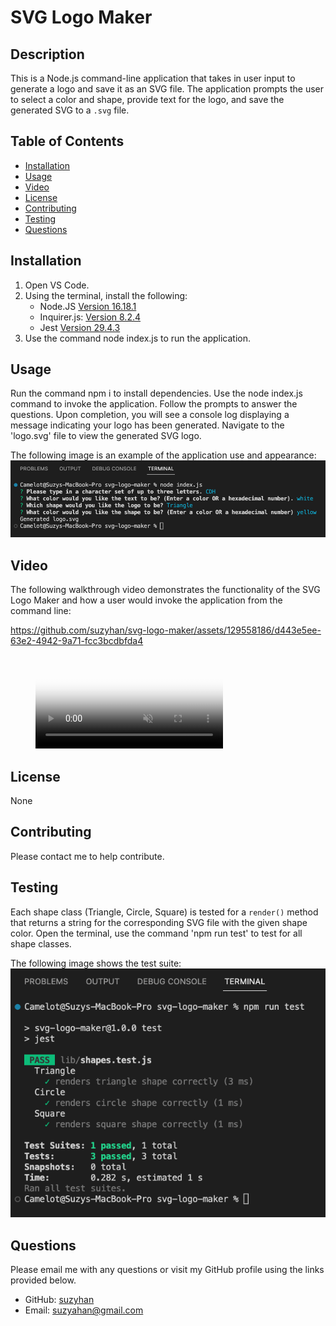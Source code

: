 # SVG Logo Maker

## Description
This is a Node.js command-line application that takes in user input to generate a logo and save it as an SVG file. The application prompts the user to select a color and shape, provide text for the logo, and save the generated SVG to a `.svg` file.

## Table of Contents
* [Installation](#installation)
* [Usage](#usage)
* [Video](#video)
* [License](#license)
* [Contributing](#contributing)
* [Testing](#testing)
* [Questions](#questions)  
  
## Installation
1. Open VS Code. 
2. Using the terminal, install the following:
    - Node.JS [Version 16.18.1](https://nodejs.org/en/blog/release/v16.18.1/)
    - Inquirer.js: [Version 8.2.4](https://www.npmjs.com/package/inquirer/v/8.2.4)
    - Jest [Version 29.4.3](https://www.npmjs.com/package/jest)
3. Use the command node index.js to run the application.

## Usage
Run the command npm i to install dependencies. Use the node index.js command to invoke the application. Follow the prompts to answer the questions. Upon completion, you will see a console log displaying a message indicating your logo has been generated. Navigate to the 'logo.svg' file to view the generated SVG logo.

The following image is an example of the application use and appearance:
![Screenshot of application invoked with user prompts](/assets/svg-user-prompts.png)

## Video
The following walkthrough video demonstrates the functionality of the SVG Logo Maker and how a user would invoke the application from the command line:

https://github.com/suzyhan/svg-logo-maker/assets/129558186/d443e5ee-63e2-4942-9a71-fcc3bcdbfda4

<figure class="video_container">
  <video controls="true" allowfullscreen="true" poster="path/to/poster_image.png" muted="" loop="" autoplay="">
    <source src="assets/SVG-Logo-Maker.mp4" type="video/mp4">
  </video>
</figure>

## License
None

## Contributing
Please contact me to help contribute.

## Testing
Each shape class (Triangle, Circle, Square) is tested for a `render()` method that returns a string for the corresponding SVG file with the given shape color. Open the terminal, use the command 'npm run test' to test for all shape classes.

The following image shows the test suite:
![Screenshot of application testing](/assets/svg-test.png)

## Questions
Please email me with any questions or visit my GitHub profile using the links provided below.
* GitHub: [suzyhan](https://github.com/suzyhan)
* Email: [suzyahan@gmail.com](mailto:suzyahan@gmail.com)